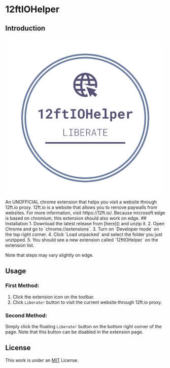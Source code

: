 # 12ftIOHelper
## Introduction
<div align="center">
  <img src="12ftioHelper/icons/icon512.png" alt="Icon" />
</div>
An UNOFFICIAL chrome extension that helps you visit a website through 12ft.io proxy. 12ft.io is a website that allows you to remove paywalls from websites. For more information, visit https://12ft.io/.
Because microsoft edge is based on chromium, this extension should also work on edge.
## Installation
1. Download the latest release from [here]() and unzip it.
2. Open Chrome and go to `chrome://extensions`.
3. Turn on `Developer mode` on the top right corner.
4. Click `Load unpacked` and select the folder you just unzipped.
5. You should see a new extension called `12ftIOHelper` on the extension list.

Note that steps may vary slightly on edge.
## Usage
### First Method:
1. Click the extension icon on the toolbar.
2. Click `Liberate!` button to visit the current website through 12ft.io proxy.
### Second Method:
Simply click the floating `Liberate!` button on the bottom right corner of the page.
Note that this button can be disabled in the extension page.
## License
This work is under an [MIT](https://choosealicense.com/licenses/mit/) License.